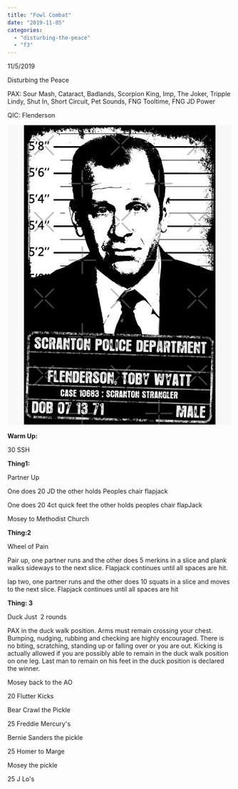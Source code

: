 ```yaml
---
title: "Fowl Combat"
date: "2019-11-05"
categories: 
  - "disturbing-the-peace"
  - "f3"
---
```


11/5/2019

Disturbing the Peace

PAX: Sour Mash, Cataract, Badlands, Scorpion King, Imp, The Joker, Tripple Lindy, Shut In, Short Circuit, Pet Sounds, FNG Tooltime, FNG JD Power

QIC: Flenderson

![Image result for toby flenderson mugshot"](images/flat,750x,075,f-pad,750x1000,f8f8f8.u4.jpg)

**Warm Up:**

30 SSH  

**Thing1:**

Partner Up

One does 20 JD the other holds Peoples chair flapjack

One does 20 4ct quick feet the other holds peoples chair flapJack

Mosey to Methodist Church

**Thing:2**

Wheel of Pain

Pair up, one partner runs and the other does 5 merkins in a slice and plank walks sideways to the next slice. Flapjack continues until all spaces are hit.

lap two, one partner runs and the other does 10 squats in a slice and moves to the next slice. Flapjack continues until all spaces are hit    

**Thing: 3**

Duck Just  2 rounds

PAX in the duck walk position. Arms must remain crossing your chest. Bumping, nudging, rubbing and checking are highly encouraged. There is no biting, scratching, standing up or falling over or you are out. Kicking is actually allowed if you are possibly able to remain in the duck walk position on one leg. Last man to remain on his feet in the duck position is declared the winner.

Mosey back to the AO

20 Flutter Kicks

Bear Crawl the Pickle

25 Freddie Mercury's 

Bernie Sanders the pickle

25 Homer to Marge

Mosey the pickle

25 J Lo's
